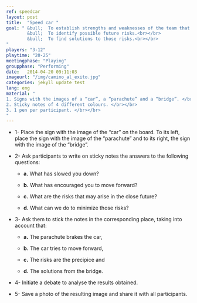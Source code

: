 ```yaml
---
ref: speedcar
layout: post
title:  "Speed car "
goal: " &bull;  To establish strengths and weaknesses of the team that influence their productivity.<br></br>
    	&bull;  To identify possible future risks.<br></br>
    	&bull;  To find solutions to those risks.<br></br>
"
players: "3-12"
playtime: "20-25"
meetingphase: "Playing"
groupphase: "Performing"
date:   2014-04-20 09:11:03
imageurl: "/img/camino_al_exito.jpg"
categories: jekyll update test
lang: eng
material: "
1. Signs with the images of a “car”, a “parachute” and a “bridge”. </br></br>
2. Sticky notes of 4 different colours. </br></br>
3. 1 pen per participant. </br></br>
"
---
```

- 1- Place the sign with the image of the “car” on the board. To its left, place the sign with the image of the “parachute” and to its right, the sign with the image of the “bridge”.

- 2- Ask participants to write on sticky notes the answers to the following questions:

	- <b>a.</b> What has slowed you down?

	- <b>b.</b> What has encouraged you to move forward?

	- <b>c.</b> What are the risks that may arise in the close future?

	- <b>d.</b> What can we do to minimize those risks?

- 3- Ask them to stick the notes in the corresponding place, taking into account that:

	- <b>a.</b> The parachute brakes the car,

	- <b>b.</b> The car tries to move forward,

	- <b>c.</b> The risks are the precipice and

	- <b>d.</b> The solutions from the bridge.

- 4- Initiate a debate to analyse the results obtained.

- 5- Save a photo of the resulting image and share it with all participants.
